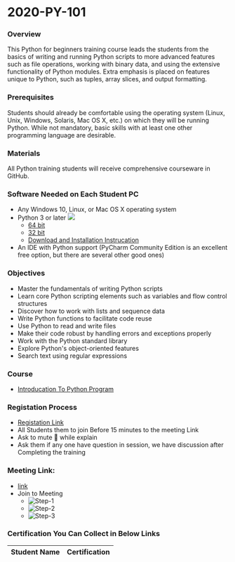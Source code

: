 # 2020-PY-101

### Overview
This Python for beginners training course leads the students from the basics of writing and running Python scripts to more advanced features such as file operations, working with binary data, and using the extensive functionality of Python modules. Extra emphasis is placed on features unique to Python, such as tuples, array slices, and output formatting.

### Prerequisites
Students should already be comfortable using the operating system (Linux, Unix, Windows, Solaris, Mac OS X, etc.) on which they will be running Python. While not mandatory, basic skills with at least one other programming language are desirable.
### Materials
All Python training students will receive comprehensive courseware in GitHub.

### Software Needed on Each Student PC
* Any Windows 10, Linux, or Mac OS X operating system
* Python 3 or later
  ![](https://lh3.googleusercontent.com/-6W_a1QS8RfM/X1sv1nJAS5I/AAAAAAAAp3Q/Yg5jrQn32ZQMUZ_h9SIt23jmktMBlPlFwCK8BGAsYHg/s0/2020-09-11.png)
  * [64 bit](https://www.python.org/ftp/python/3.7.9/python-3.7.9-amd64.exe)
  * [32 bit](https://www.python.org/ftp/python/3.7.9/python-3.7.9-amd64-webinstall.exe)
  * [Download and Installation Instrucation]()
* An IDE with Python support (PyCharm Community Edition is an excellent free option, but there are several other good ones)
### Objectives
* Master the fundamentals of writing Python scripts
* Learn core Python scripting elements such as variables and flow control structures
* Discover how to work with lists and sequence data
* Write Python functions to facilitate code reuse
* Use Python to read and write files
* Make their code robust by handling errors and exceptions properly
* Work with the Python standard library
* Explore Python's object-oriented features
* Search text using regular expressions
### Course 
* [Introducation To Python Program ](https://github.com/reddyprasade/2020-PY-101/blob/master/PPT/Introduction%20to%20Python%20Programming.pdf)

### Registation Process 
* [Registation Link](https://forms.gle/iyT5kxrTZKRUT7n49)
* All Students them to join Before 15 minutes to the meeting Link
* Ask to mute 🔕 while explain
* Ask them if any one have question in session, we have discussion after Completing the training

### Meeting Link:
* [link](https://meet.google.com/ppp-feno-gqb)
* Join to Meeting 
  * ![Step-1](https://lh3.googleusercontent.com/-CzELC5wghnY/X19_jCahhqI/AAAAAAAAAHo/Cp3Dm7B2RVc6JxjRfNne1343LGOWNJrBwCK8BGAsYHg/s0/2020-09-14.png)
  * ![Step-2](https://lh3.googleusercontent.com/-vMOP_ZFncC4/X199gHWNnmI/AAAAAAAAp6I/dFSBb0WzVvAS6c00TKmAXkPFH536gfo_gCK8BGAsYHg/s0/2020-09-14.png)
  * ![Step-3](https://lh3.googleusercontent.com/-8ytudhew9w8/X19-itFNGWI/AAAAAAAAp6Q/EvzCtodZo88hqomUmY2N0XB9t4V8j9GrQCK8BGAsYHg/s0/2020-09-14.png)


### Certification You Can Collect in Below Links 
|Student Name|Certification |
|--|---|
